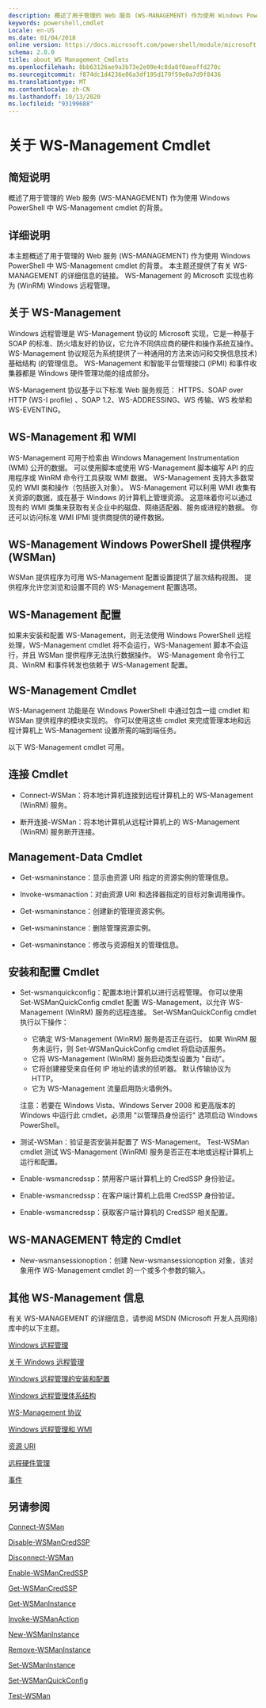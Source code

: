 ```yaml
---
description: 概述了用于管理的 Web 服务 (WS-MANAGEMENT) 作为使用 Windows PowerShell 中 WS-Management cmdlet 的背景。
keywords: powershell,cmdlet
Locale: en-US
ms.date: 01/04/2018
online version: https://docs.microsoft.com/powershell/module/microsoft.wsman.management/about/about_ws-management_cmdlets?view=powershell-6&WT.mc_id=ps-gethelp
schema: 2.0.0
title: about_WS Management_Cmdlets
ms.openlocfilehash: 8bb63126ae9a3b73e2e09e4c8da8f0aeaffd270c
ms.sourcegitcommit: f874dc1d4236e06a3df195d179f59e0a7d9f8436
ms.translationtype: MT
ms.contentlocale: zh-CN
ms.lasthandoff: 10/13/2020
ms.locfileid: "93199688"
---
```

# <a name="about-ws-management-cmdlets"></a>关于 WS-Management Cmdlet

## <a name="short-description"></a>简短说明

概述了用于管理的 Web 服务 (WS-MANAGEMENT) 作为使用 Windows PowerShell 中 WS-Management cmdlet 的背景。

## <a name="long-description"></a>详细说明

本主题概述了用于管理的 Web 服务 (WS-MANAGEMENT) 作为使用 Windows PowerShell 中 WS-Management cmdlet 的背景。 本主题还提供了有关 WS-MANAGEMENT 的详细信息的链接。 WS-Management 的 Microsoft 实现也称为 (WinRM) Windows 远程管理。

## <a name="about-ws-management"></a>关于 WS-Management

Windows 远程管理是 WS-Management 协议的 Microsoft 实现，它是一种基于 SOAP 的标准、防火墙友好的协议，它允许不同供应商的硬件和操作系统互操作。 WS-Management 协议规范为系统提供了一种通用的方法来访问和交换信息技术) 基础结构 (的管理信息。 WS-Management 和智能平台管理接口 (IPMI) 和事件收集器都是 Windows 硬件管理功能的组成部分。

WS-Management 协议基于以下标准 Web 服务规范： HTTPS、SOAP over HTTP (WS-I profile) 、SOAP 1.2、WS-ADDRESSING、WS 传输、WS 枚举和 WS-EVENTING。

## <a name="ws-management-and-wmi"></a>WS-Management 和 WMI

WS-Management 可用于检索由 Windows Management Instrumentation (WMI) 公开的数据。 可以使用脚本或使用 WS-Management 脚本编写 API 的应用程序或 WinRM 命令行工具获取 WMI 数据。 WS-Management 支持大多数常见的 WMI 类和操作（包括嵌入对象）。 WS-Management 可以利用 WMI 收集有关资源的数据，或在基于 Windows 的计算机上管理资源。 这意味着你可以通过现有的 WMI 类集来获取有关企业中的磁盘、网络适配器、服务或进程的数据。 你还可以访问标准 WMI IPMI 提供商提供的硬件数据。

## <a name="ws-management-windows-powershell-provider-wsman"></a>WS-Management Windows PowerShell 提供程序 (WSMan) 

WSMan 提供程序为可用 WS-Management 配置设置提供了层次结构视图。 提供程序允许您浏览和设置不同的 WS-Management 配置选项。

## <a name="ws-management-configuration"></a>WS-Management 配置

如果未安装和配置 WS-Management，则无法使用 Windows PowerShell 远程处理，WS-Management cmdlet 将不会运行，WS-Management 脚本不会运行，并且 WSMan 提供程序无法执行数据操作。 WS-Management 命令行工具、WinRM 和事件转发也依赖于 WS-Management 配置。

## <a name="ws-management-cmdlets"></a>WS-Management Cmdlet

WS-Management 功能是在 Windows PowerShell 中通过包含一组 cmdlet 和 WSMan 提供程序的模块实现的。 你可以使用这些 cmdlet 来完成管理本地和远程计算机上 WS-Management 设置所需的端到端任务。

以下 WS-Management cmdlet 可用。

## <a name="connection-cmdlets"></a>连接 Cmdlet

- Connect-WSMan：将本地计算机连接到远程计算机上的 WS-Management (WinRM) 服务。

- 断开连接-WSMan：将本地计算机从远程计算机上的 WS-Management (WinRM) 服务断开连接。

## <a name="management-data-cmdlets"></a>Management-Data Cmdlet

- Get-wsmaninstance：显示由资源 URI 指定的资源实例的管理信息。

- Invoke-wsmanaction：对由资源 URI 和选择器指定的目标对象调用操作。

- Get-wsmaninstance：创建新的管理资源实例。

- Get-wsmaninstance：删除管理资源实例。

- Get-wsmaninstance：修改与资源相关的管理信息。

## <a name="setup-and-configuration-cmdlets"></a>安装和配置 Cmdlet

- Set-wsmanquickconfig：配置本地计算机以进行远程管理。
  你可以使用 Set-WSManQuickConfig cmdlet 配置 WS-Management，以允许 WS-Management (WinRM) 服务的远程连接。 Set-WSManQuickConfig cmdlet 执行以下操作：
  - 它确定 WS-Management (WinRM) 服务是否正在运行。 如果 WinRM 服务未运行，则 Set-WSManQuickConfig cmdlet 将启动该服务。
  - 它将 WS-Management (WinRM) 服务启动类型设置为 "自动"。
  - 它将创建接受来自任何 IP 地址的请求的侦听器。 默认传输协议为 HTTP。
  - 它为 WS-Management 流量启用防火墙例外。

  注意：若要在 Windows Vista、Windows Server 2008 和更高版本的 Windows 中运行此 cmdlet，必须用 "以管理员身份运行" 选项启动 Windows PowerShell。

- 测试-WSMan：验证是否安装并配置了 WS-Management。 Test-WSMan cmdlet 测试 WS-Management (WinRM) 服务是否正在本地或远程计算机上运行和配置。

- Enable-wsmancredssp：禁用客户端计算机上的 CredSSP 身份验证。

- Enable-wsmancredssp：在客户端计算机上启用 CredSSP 身份验证。

- Enable-wsmancredssp：获取客户端计算机的 CredSSP 相关配置。

## <a name="ws-management-specific-cmdlets"></a>WS-MANAGEMENT 特定的 Cmdlet

- New-wsmansessionoption：创建 New-wsmansessionoption 对象，该对象用作 WS-Management cmdlet 的一个或多个参数的输入。

## <a name="additional-ws-management-information"></a>其他 WS-Management 信息

有关 WS-MANAGEMENT 的详细信息，请参阅 MSDN (Microsoft 开发人员网络) 库中的以下主题。

[Windows 远程管理](/windows/win32/winrm/portal)

[关于 Windows 远程管理](/windows/win32/winrm/about-windows-remote-management)

[Windows 远程管理的安装和配置](/windows/win32/winrm/installation-and-configuration-for-windows-remote-management)

[Windows 远程管理体系结构](/windows/win32/winrm/windows-remote-management-architecture)

[WS-Management 协议](/windows/win32/winrm/ws-management-protocol)

[Windows 远程管理和 WMI](/windows/win32/winrm/windows-remote-management-and-wmi)

[资源 URI](/windows/win32/winrm/resource-uris)

[远程硬件管理](/windows/win32/winrm/remote-hardware-management)

[事件](/windows/win32/winrm/events)

## <a name="see-also"></a>另请参阅

[Connect-WSMan](xref:Microsoft.WSMan.Management.Connect-WSMan)

[Disable-WSManCredSSP](xref:Microsoft.WSMan.Management.Disable-WSManCredSSP)

[Disconnect-WSMan](xref:Microsoft.WSMan.Management.Disconnect-WSMan)

[Enable-WSManCredSSP](xref:Microsoft.WSMan.Management.Enable-WSManCredSSP)

[Get-WSManCredSSP](xref:Microsoft.WSMan.Management.Get-WSManCredSSP)

[Get-WSManInstance](xref:Microsoft.WSMan.Management.Get-WSManInstance)

[Invoke-WSManAction](xref:Microsoft.WSMan.Management.Invoke-WSManAction)

[New-WSManInstance](xref:Microsoft.WSMan.Management.New-WSManInstance)

[Remove-WSManInstance](xref:Microsoft.WSMan.Management.Remove-WSManInstance)

[Set-WSManInstance](xref:Microsoft.WSMan.Management.Set-WSManInstance)

[Set-WSManQuickConfig](xref:Microsoft.WSMan.Management.Set-WSManQuickConfig)

[Test-WSMan](xref:Microsoft.WSMan.Management.Test-WSMan)
